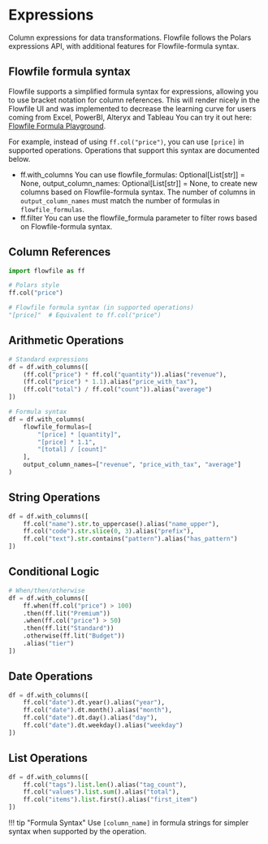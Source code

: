 # Expressions

Column expressions for data transformations. Flowfile follows the Polars expressions API, with additional features for Flowfile-formula syntax.

## Flowfile formula syntax
Flowfile supports a simplified formula syntax for expressions, allowing you to use bracket notation for column references. This will render nicely in the Flowfile UI and was implemented to decrease the learning curve for users coming from Excel, PowerBI, Alteryx and Tableau
You can try it out here: [Flowfile Formula Playground](https://polars-expr-transformer-playground-whuwbghlymon84t5ciewp3.streamlit.app/).

For example, instead of using `ff.col("price")`, you can use `[price]` in supported operations. Operations that support this syntax are documented below.

- ff.with_columns
    You can use flowfile_formulas: Optional[List[str]] = None, output_column_names: Optional[List[str]] = None, to create new columns based on Flowfile-formula syntax. The number of columns in `output_column_names` must match the number of formulas in `flowfile_formulas`.
- ff.filter
    You can use the flowfile_formula parameter to filter rows based on Flowfile-formula syntax.


## Column References

```python
import flowfile as ff

# Polars style
ff.col("price")

# Flowfile formula syntax (in supported operations)
"[price]"  # Equivalent to ff.col("price")
```

## Arithmetic Operations

```python
# Standard expressions
df = df.with_columns([
    (ff.col("price") * ff.col("quantity")).alias("revenue"),
    (ff.col("price") * 1.1).alias("price_with_tax"),
    (ff.col("total") / ff.col("count")).alias("average")
])

# Formula syntax
df = df.with_columns(
    flowfile_formulas=[
        "[price] * [quantity]",
        "[price] * 1.1",
        "[total] / [count]"
    ],
    output_column_names=["revenue", "price_with_tax", "average"]
)
```

## String Operations

```python
df = df.with_columns([
    ff.col("name").str.to_uppercase().alias("name_upper"),
    ff.col("code").str.slice(0, 3).alias("prefix"),
    ff.col("text").str.contains("pattern").alias("has_pattern")
])
```

## Conditional Logic

```python
# When/then/otherwise
df = df.with_columns([
    ff.when(ff.col("price") > 100)
    .then(ff.lit("Premium"))
    .when(ff.col("price") > 50)
    .then(ff.lit("Standard"))
    .otherwise(ff.lit("Budget"))
    .alias("tier")
])
```

## Date Operations

```python
df = df.with_columns([
    ff.col("date").dt.year().alias("year"),
    ff.col("date").dt.month().alias("month"),
    ff.col("date").dt.day().alias("day"),
    ff.col("date").dt.weekday().alias("weekday")
])
```

## List Operations

```python
df = df.with_columns([
    ff.col("tags").list.len().alias("tag_count"),
    ff.col("values").list.sum().alias("total"),
    ff.col("items").list.first().alias("first_item")
])
```

!!! tip "Formula Syntax"
    Use `[column_name]` in formula strings for simpler syntax when supported by the operation.